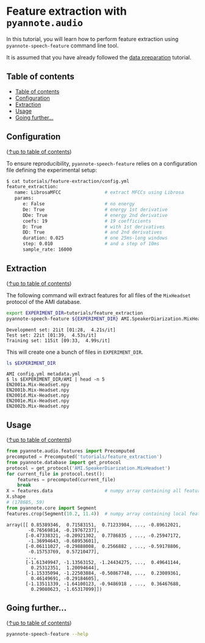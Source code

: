 # Feature extraction with `pyannote.audio`

In this tutorial, you will learn how to perform feature extraction using `pyannote-speech-feature` command line tool.

It is assumed that you have already followed the [data preparation](../../data_preparation) tutorial.


## Table of contents
- [Table of contents](#table-of-contents)
- [Configuration](#configuration)
- [Extraction](#extraction)
- [Usage](#usage)
- [Going further...](#going-further)

## Configuration
([↑up to table of contents](#table-of-contents))

To ensure reproducibility, `pyannote-speech-feature` relies on a configuration file defining the experimental setup:

```bash
$ cat tutorials/feature-extraction/config.yml
feature_extraction:
   name: LibrosaMFCC                # extract MFCCs using Librosa
   params:
      e: False                      # no energy
      De: True                      # energy 1st derivative
      DDe: True                     # energy 2nd derivative
      coefs: 19                     # 19 coefficients
      D: True                       # with 1st derivatives
      DD: True                      # and 2nd derivatives
      duration: 0.025               # one 25ms-long windows
      step: 0.010                   # and a step of 10ms
      sample_rate: 16000
```

## Extraction
([↑up to table of contents](#table-of-contents))

The following command will extract features for all files of the `MixHeadset` protocol of the AMI database.

```bash
export EXPERIMENT_DIR=tutorials/feature_extraction
pyannote-speech-feature ${EXPERIMENT_DIR} AMI.SpeakerDiarization.MixHeadset
```
```
Development set: 21it [01:28,  4.21s/it]
Test set: 22it [01:39,  4.53s/it]
Training set: 115it [09:33,  4.99s/it]
```

This will create one a bunch of files in `EXPERIMENT_DIR`.
```bash
ls $EXPERIMENT_DIR
```
```
AMI config.yml metadata.yml
$ ls $EXPERIMENT_DIR/AMI | head -n 5
EN2001a.Mix-Headset.npy
EN2001b.Mix-Headset.npy
EN2001d.Mix-Headset.npy
EN2001e.Mix-Headset.npy
EN2002b.Mix-Headset.npy
```

## Usage
([↑up to table of contents](#table-of-contents))


```python
from pyannote.audio.features import Precomputed
precomputed = Precomputed('tutorials/feature_extraction')
from pyannote.database import get_protocol
protocol = get_protocol('AMI.SpeakerDiarization.MixHeadset')
for current_file in protocol.test():
    features = precomputed(current_file)
    break
X = features.data                   # numpy array containing all features
X.shape
# (178685, 59)
from pyannote.core import Segment
features.crop(Segment(10.2, 11.4))  # numpy array containing local features
```
```
array([[ 0.85389346,  0.71583151,  0.71233984, ..., -0.89612021,
        -0.76569814, -0.19767237],
       [-0.47338321, -0.20921302,  0.7786835 , ..., -0.25947172,
        -1.36994643, -0.68953601],
       [-0.06111027, -0.29888008,  0.2566882 , ..., -0.59178806,
        -0.15753769,  0.57210477],
       ...,
       [-1.61349947, -1.13563152, -1.24434275, ...,  0.49641144,
         0.25312351,  1.20094644],
       [-1.15335094, -1.22503884, -0.50867748, ...,  0.23089361,
         0.46149691, -0.29184605],
       [-1.13511339, -1.64100123, -0.9486918 , ...,  0.36467688,
         0.29080623, -1.65317099]])
```

## Going further...
([↑up to table of contents](#table-of-contents))

```bash
pyannote-speech-feature --help
```
